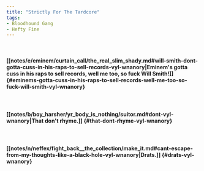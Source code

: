 ```yaml
---
title: "Strictly For The Tardcore"
tags:
- Bloodhound Gang
- Hefty Fine
---
```

&nbsp;
#### [[notes/e/eminem/curtain_call/the_real_slim_shady.md#will-smith-dont-gotta-cuss-in-his-raps-to-sell-records-vyl-wnanory|Eminem's gotta cuss in his raps to sell records, well me too, so fuck Will Smith!]] {#eminems-gotta-cuss-in-his-raps-to-sell-records-well-me-too-so-fuck-will-smith-vyl-wnanory}
&nbsp;
#### [[notes/b/boy_harsher/yr_body_is_nothing/suitor.md#dont-vyl-wnanory|That don't rhyme.]] {#that-dont-rhyme-vyl-wnanory}
&nbsp;
#### [[notes/n/neffex/fight_back__the_collection/make_it.md#cant-escape-from-my-thoughts-like-a-black-hole-vyl-wnanory|Drats.]] {#drats-vyl-wnanory}
